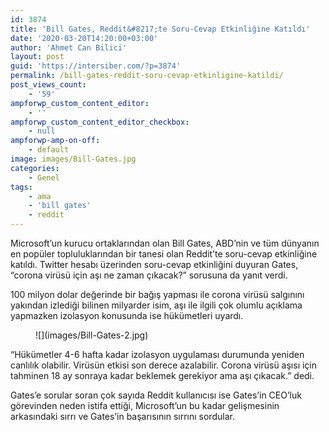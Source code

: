 ```yaml
---
id: 3874
title: 'Bill Gates, Reddit&#8217;te Soru-Cevap Etkinliğine Katıldı'
date: '2020-03-20T14:20:00+03:00'
author: 'Ahmet Can Bilici'
layout: post
guid: 'https://intersiber.com/?p=3874'
permalink: /bill-gates-reddit-soru-cevap-etkinligine-katildi/
post_views_count:
    - '59'
ampforwp_custom_content_editor:
    - ''
ampforwp_custom_content_editor_checkbox:
    - null
ampforwp-amp-on-off:
    - default
image: images/Bill-Gates.jpg
categories:
    - Genel
tags:
    - ama
    - 'bill gates'
    - reddit
---
```


Microsoft’un kurucu ortaklarından olan Bill Gates, ABD’nin ve tüm dünyanın en popüler topluluklarından bir tanesi olan Reddit’te soru-cevap etkinliğine katıldı. Twitter hesabı üzerinden soru-cevap etkinliğini duyuran Gates, “corona virüsü için aşı ne zaman çıkacak?” sorusuna da yanıt verdi.

100 milyon dolar değerinde bir bağış yapması ile corona virüsü salgınını yakından izlediği bilinen milyarder isim, aşı ile ilgili çok olumlu açıklama yapmazken izolasyon konusunda ise hükümetleri uyardı.

<figure class="wp-block-image size-full">![](images/Bill-Gates-2.jpg)</figure>“Hükümetler 4-6 hafta kadar izolasyon uygulaması durumunda yeniden canlılık olabilir. Virüsün etkisi son derece azalabilir. Corona virüsü aşısı için tahminen 18 ay sonraya kadar beklemek gerekiyor ama aşı çıkacak.” dedi.

Gates’e sorular soran çok sayıda Reddit kullanıcısı ise Gates’in CEO’luk görevinden neden istifa ettiği, Microsoft’un bu kadar gelişmesinin arkasındaki sırrı ve Gates’in başarısının sırrını sordular.